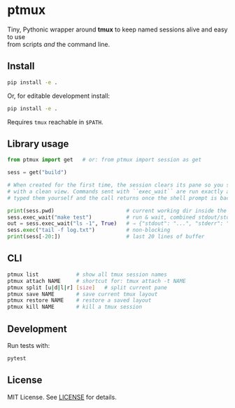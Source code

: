 # ptmux

Tiny, Pythonic wrapper around **tmux** to keep named sessions alive and easy to use  
from scripts *and* the command line.

## Install

```bash
pip install -e .
```

Or, for editable development install:

```bash
pip install -e .
```

Requires `tmux` reachable in `$PATH`.

## Library usage

```python
from ptmux import get   # or: from ptmux import session as get

sess = get("build")

# When created for the first time, the session clears its pane so you start
# with a clean view. Commands sent with ``exec_wait`` are run exactly as if you
# typed them yourself and the call returns once the shell prompt is back.

print(sess.pwd)                       # current working dir inside the pane
sess.exec_wait("make test")           # run & wait, combined stdout/stderr
out = sess.exec_wait("ls -1", True)   # ⇒ {"stdout": "...", "stderr": ""}
sess.exec("tail -f log.txt")          # non-blocking
print(sess[-20:])                     # last 20 lines of buffer
```

## CLI

```bash
ptmux list            # show all tmux session names
ptmux attach NAME     # shortcut for: tmux attach -t NAME
ptmux split [u|d|l|r] [size]   # split current pane
ptmux save NAME       # save current tmux layout
ptmux restore NAME    # restore a saved layout
ptmux kill NAME       # kill a tmux session
```

## Development

Run tests with:

```bash
pytest
```

## License

MIT License. See [LICENSE](LICENSE) for details.
